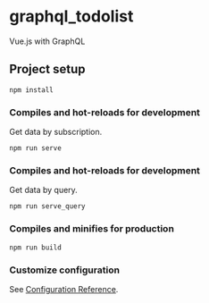 # graphql_todolist
Vue.js with GraphQL

## Project setup
```
npm install
```

### Compiles and hot-reloads for development
Get data by subscription.
```
npm run serve
```

### Compiles and hot-reloads for development
Get data by query.
```
npm run serve_query
```

### Compiles and minifies for production
```
npm run build
```

### Customize configuration
See [Configuration Reference](https://cli.vuejs.org/config/).
